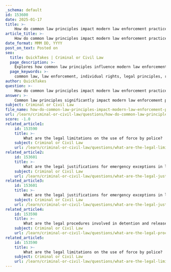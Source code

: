 ```yaml
---
_schema: default
id: 153600
date: 2025-01-17
title: >-
    How do common law principles impact modern law enforcement practices?
article_title: >-
    How do common law principles impact modern law enforcement practices?
date_format: MMM DD, YYYY
post_on_text: Posted on
seo:
  title: QuickTakes | Criminal or Civil Law
  page_description: >-
    Explores how common law principles influence modern law enforcement practices, emphasizing individual rights, accountability, and the evolution of legal standards.
  page_keywords: >-
    common law, law enforcement, individual rights, legal principles, reasonable grounds, accountability, justice system, search and seizure, digital privacy, surveillance, legislative frameworks, civil liberties, police practices, judicial decisions, legal standards
author: QuickTakes
question: >-
    How do common law principles impact modern law enforcement practices?
answer: >-
    Common law principles significantly impact modern law enforcement practices in several ways, shaping the legal framework within which police operate and influencing the protection of individual rights. Here are some key aspects of this influence:\n\n1. **Foundation of Legal Principles**: Common law, derived from judicial decisions and precedents, serves as a foundational source of criminal law in the United States. This body of law evolves over time, allowing for the adaptation of legal principles to contemporary societal needs. For instance, the common law principle of "reasonable grounds" requires law enforcement to have a justified basis for actions such as searches and arrests, ensuring that individual rights are respected.\n\n2. **Precedent and Fairness**: The reliance on precedents in common law promotes fairness in legal decisions. It ensures that similar cases are treated alike, contributing to a sense of equality before the law. This principle is crucial in law enforcement, as it helps maintain public trust in the justice system by ensuring that police actions are consistent and justifiable.\n\n3. **Accountability and Oversight**: Common law principles also emphasize accountability in law enforcement. For example, the requirement for police to demonstrate reasonable grounds for their actions helps prevent arbitrary use of power. This accountability is essential for maintaining the legitimacy of law enforcement agencies and ensuring that they operate within the bounds of the law.\n\n4. **Protection of Individual Rights**: Common law has historically played a role in protecting the rights of individuals against potential abuses by law enforcement. For instance, the principles surrounding search and seizure, as established in common law, require that police obtain consent or a warrant based on probable cause before conducting searches. This protection is vital in safeguarding citizens' privacy and civil liberties.\n\n5. **Evolving Legal Standards**: The adaptability of common law allows for the evolution of legal standards in response to new societal challenges. For example, recent legal interpretations have addressed modern issues such as digital privacy and surveillance, reflecting the need for law enforcement practices to align with contemporary values and technological advancements.\n\n6. **Influence on Legislative Frameworks**: Common law principles influence legislative frameworks and the development of new laws. As courts interpret and apply common law, they can highlight gaps or inconsistencies in existing statutes, prompting legislative bodies to enact reforms that enhance the effectiveness and fairness of law enforcement practices.\n\nIn summary, common law principles are integral to modern law enforcement, providing a framework that balances the need for effective policing with the protection of individual rights. This interplay ensures that law enforcement practices are grounded in fairness, accountability, and respect for the rule of law.
subject: Criminal or Civil Law
file_name: how-do-common-law-principles-impact-modern-law-enforcement-practices.md
url: /learn/criminal-or-civil-law/questions/how-do-common-law-principles-impact-modern-law-enforcement-practices
score: -1.0
related_article1:
    id: 153590
    title: >-
        What are the legal limitations on the use of force by police?
    subject: Criminal or Civil Law
    url: /learn/criminal-or-civil-law/questions/what-are-the-legal-limitations-on-the-use-of-force-by-police
related_article2:
    id: 153601
    title: >-
        What are the legal justifications for emergency exceptions in law enforcement?
    subject: Criminal or Civil Law
    url: /learn/criminal-or-civil-law/questions/what-are-the-legal-justifications-for-emergency-exceptions-in-law-enforcement
related_article3:
    id: 153601
    title: >-
        What are the legal justifications for emergency exceptions in law enforcement?
    subject: Criminal or Civil Law
    url: /learn/criminal-or-civil-law/questions/what-are-the-legal-justifications-for-emergency-exceptions-in-law-enforcement
related_article4:
    id: 153598
    title: >-
        What are the legal procedures involved in detention and release processes?
    subject: Criminal or Civil Law
    url: /learn/criminal-or-civil-law/questions/what-are-the-legal-procedures-involved-in-detention-and-release-processes
related_article5:
    id: 153590
    title: >-
        What are the legal limitations on the use of force by police?
    subject: Criminal or Civil Law
    url: /learn/criminal-or-civil-law/questions/what-are-the-legal-limitations-on-the-use-of-force-by-police
---
```


&nbsp;